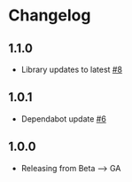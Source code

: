 # Changelog

## 1.1.0
  * Library updates to latest [#8](https://github.com/singer-io/tap-onfleet/pull/8)

## 1.0.1
  * Dependabot update [#6](https://github.com/singer-io/tap-onfleet/pull/6)

## 1.0.0
  * Releasing from Beta --> GA